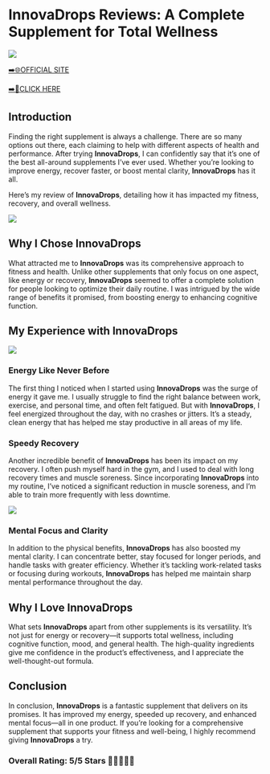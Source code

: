 # **InnovaDrops Reviews**: A Complete Supplement for Total Wellness

[![](https://static.vecteezy.com/system/resources/thumbnails/019/896/014/small/buy-now-gradient-button-with-cart-symbol-buy-now-illustration-png.png)](https://edetoop.top/lander/sugarpreland-1/innovadrops.html) 

[➡️🌐OFFICIAL SITE](https://edetoop.top/lander/sugarpreland-1/innovadrops.html) 

[➡️🔗CLICK HERE](https://edetoop.top/lander/sugarpreland-1/innovadrops.html) 


## Introduction

Finding the right supplement is always a challenge. There are so many options out there, each claiming to help with different aspects of health and performance. After trying **InnovaDrops**, I can confidently say that it’s one of the best all-around supplements I’ve ever used. Whether you’re looking to improve energy, recover faster, or boost mental clarity, **InnovaDrops** has it all.

Here’s my review of **InnovaDrops**, detailing how it has impacted my fitness, recovery, and overall wellness.

[![](https://wallpapers.com/images/hd/red-order-now-button-udg4jcj4arvn8b0n-2.png)](https://edetoop.top/lander/sugarpreland-1/innovadrops.html)  

## Why I Chose **InnovaDrops**

What attracted me to **InnovaDrops** was its comprehensive approach to fitness and health. Unlike other supplements that only focus on one aspect, like energy or recovery, **InnovaDrops** seemed to offer a complete solution for people looking to optimize their daily routine. I was intrigued by the wide range of benefits it promised, from boosting energy to enhancing cognitive function.

## My Experience with **InnovaDrops**

[![](https://static.vecteezy.com/system/resources/thumbnails/019/896/014/small/buy-now-gradient-button-with-cart-symbol-buy-now-illustration-png.png)](https://edetoop.top/lander/sugarpreland-1/innovadrops.html)

### Energy Like Never Before

The first thing I noticed when I started using **InnovaDrops** was the surge of energy it gave me. I usually struggle to find the right balance between work, exercise, and personal time, and often felt fatigued. But with **InnovaDrops**, I feel energized throughout the day, with no crashes or jitters. It’s a steady, clean energy that has helped me stay productive in all areas of my life.

### Speedy Recovery

Another incredible benefit of **InnovaDrops** has been its impact on my recovery. I often push myself hard in the gym, and I used to deal with long recovery times and muscle soreness. Since incorporating **InnovaDrops** into my routine, I’ve noticed a significant reduction in muscle soreness, and I’m able to train more frequently with less downtime.

[![](https://wallpapers.com/images/hd/red-order-now-button-udg4jcj4arvn8b0n-2.png)](https://edetoop.top/lander/sugarpreland-1/innovadrops.html)  

### Mental Focus and Clarity

In addition to the physical benefits, **InnovaDrops** has also boosted my mental clarity. I can concentrate better, stay focused for longer periods, and handle tasks with greater efficiency. Whether it’s tackling work-related tasks or focusing during workouts, **InnovaDrops** has helped me maintain sharp mental performance throughout the day.

## Why I Love **InnovaDrops**

What sets **InnovaDrops** apart from other supplements is its versatility. It’s not just for energy or recovery—it supports total wellness, including cognitive function, mood, and general health. The high-quality ingredients give me confidence in the product’s effectiveness, and I appreciate the well-thought-out formula.

## Conclusion

In conclusion, **InnovaDrops** is a fantastic supplement that delivers on its promises. It has improved my energy, speeded up recovery, and enhanced mental focus—all in one product. If you’re looking for a comprehensive supplement that supports your fitness and well-being, I highly recommend giving **InnovaDrops** a try.

### Overall Rating: 5/5 Stars 🌟🌟🌟🌟🌟
